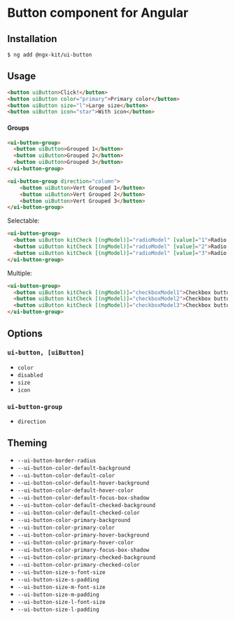# Button component for Angular

## Installation

```
$ ng add @ngx-kit/ui-button
```


## Usage

```html
<button uiButton>Click!</button>
<button uiButton color="primary">Primary color</button>
<button uiButton size="l">Large size</button>
<button uiButton icon="star">With icon</button>
```

#### Groups

```html
<ui-button-group>
  <button uiButton>Grouped 1</button>
  <button uiButton>Grouped 2</button>
  <button uiButton>Grouped 3</button>
</ui-button-group>

<ui-button-group direction="column">
    <button uiButton>Vert Grouped 1</button>
    <button uiButton>Vert Grouped 2</button>
    <button uiButton>Vert Grouped 3</button>
</ui-button-group>
```

Selectable:

```html
<ui-button-group>
  <button uiButton kitCheck [(ngModel)]="radioModel" [value]="1">Radio button 1</button>
  <button uiButton kitCheck [(ngModel)]="radioModel" [value]="2">Radio button 2</button>
  <button uiButton kitCheck [(ngModel)]="radioModel" [value]="3">Radio button 3</button>
</ui-button-group>
```

Multiple:

```html
<ui-button-group>
  <button uiButton kitCheck [(ngModel)]="checkboxModel1">Checkbox button 1</button>
  <button uiButton kitCheck [(ngModel)]="checkboxModel2">Checkbox button 2</button>
  <button uiButton kitCheck [(ngModel)]="checkboxModel3">Checkbox button 3</button>
</ui-button-group>
```


## Options

### `ui-button, [uiButton]`

* `color`
* `disabled`
* `size`
* `icon`

### `ui-button-group`

* `direction`


## Theming

* `--ui-button-border-radius`
* `--ui-button-color-default-background`
* `--ui-button-color-default-color`
* `--ui-button-color-default-hover-background`
* `--ui-button-color-default-hover-color`
* `--ui-button-color-default-focus-box-shadow`
* `--ui-button-color-default-checked-background`
* `--ui-button-color-default-checked-color`
* `--ui-button-color-primary-background`
* `--ui-button-color-primary-color`
* `--ui-button-color-primary-hover-background`
* `--ui-button-color-primary-hover-color`
* `--ui-button-color-primary-focus-box-shadow`
* `--ui-button-color-primary-checked-background`
* `--ui-button-color-primary-checked-color`
* `--ui-button-size-s-font-size`
* `--ui-button-size-s-padding`
* `--ui-button-size-m-font-size`
* `--ui-button-size-m-padding`
* `--ui-button-size-l-font-size`
* `--ui-button-size-l-padding`
